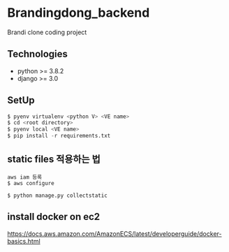 # Brandingdong_backend

Brandi clone coding project

## Technologies
- python >= 3.8.2
- django >= 3.0

## SetUp
```python
$ pyenv virtualenv <python V> <VE name>
$ cd <root directory>
$ pyenv local <VE name>
$ pip install -r requirements.txt
```


## static files 적용하는 법
```
aws iam 등록
$ aws configure

$ python manage.py collectstatic
```

## install docker on ec2
https://docs.aws.amazon.com/AmazonECS/latest/developerguide/docker-basics.html

## 


